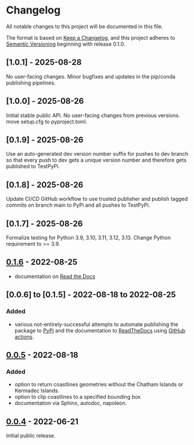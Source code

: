 # Changelog

All notable changes to this project will be documented in this file.

The format is based on [Keep a Changelog](https://keepachangelog.com/en/1.0.0/),
and this project adheres to [Semantic Versioning](https://semver.org/spec/v2.0.0.html) beginning with release 0.1.0.

## [1.0.1] - 2025-08-28

No user-facing changes. Minor bugfixes and updates in the pip/conda publishing pipelines.  

## [1.0.0] - 2025-08-26

Initial stable public API. No user-facing changes from previous versions.
move setup.cfg to pyproject.toml.  

## [0.1.9] - 2025-08-26

Use an auto-generated dev version number suffix for pushes to dev branch so that
every push to dev gets a unique version number and therefore gets published to
TestPyPi.

## [0.1.8] - 2025-08-26

Update CI/CD GitHub workflow to use trusted publisher and publish tagged commits
on branch main to PyPi and all pushes to TestPyPi.

## [0.1.7] - 2025-08-26

Formalize testing for Python 3.9, 3.10, 3.11, 3.12, 3.13. Change Python
requirement to >= 3.9.

## [0.1.6] - 2022-08-25

- documentation on [Read the Docs](https://nz-geometries.readthedocs.io/en/latest/index.html#/)

## [0.0.6] to [0.1.5] - 2022-08-18 to 2022-08-25

### Added
- various not-entirely-successful attempts to automate publishing the package to
  [PyPi](https://pypi.org/project/nzgeom) and the documentation to
  [ReadTheDocs](https://nz-geometries.readthedocs.io/en/latest/index.html#/)
  using [GitHub actions](https://github.com/features/actions).

## [0.0.5] - 2022-08-18

### Added
- option to return coastlines geometries without the Chatham Islands or Kermadec Islands.
- option to clip coastlines to a specified bounding box
- documentation via Sphinx, autodoc, napoleon.

## [0.0.4] - 2022-06-21

Initial public release.

[0.1.6]: https://pypi.org/project/nzgeom/0.1.6/
[0.0.5]: https://pypi.org/project/nzgeom/0.0.5/
[0.0.4]: https://pypi.org/project/nzgeom/0.0.4/



